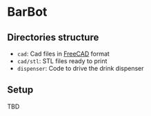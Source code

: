 # BarBot

## Directories structure

 - `cad`: Cad files in [FreeCAD](https://www.freecadweb.org/) format
 - `cad/stl`: STL files ready to print
 - `dispenser`: Code to drive the drink dispenser
 
 ## Setup
 TBD
